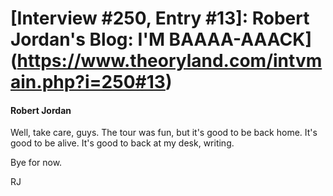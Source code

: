 # [Interview #250, Entry #13]: Robert Jordan's Blog: I'M BAAAA-AAACK](https://www.theoryland.com/intvmain.php?i=250#13)

#### Robert Jordan

Well, take care, guys. The tour was fun, but it's good to be back home. It's good to be alive. It's good to back at my desk, writing.

Bye for now.

RJ

